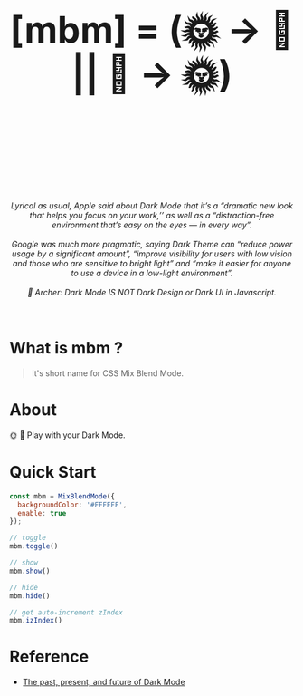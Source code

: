 <h1 align="center">
  <br>
  <br>
  <br>
	<p style="font-size: 64px;">[mbm] = (🌞 -> 🌛 || 🌛 -> 🌞)</p>
  <br>
  <br>
  <br>
</h1>
<p align="center">
<em>
Lyrical as usual, Apple said about Dark Mode that it’s a “dramatic new look that helps you focus on your work,’’ as well as a “distraction-free environment that’s easy on the eyes — in every way”.
</em>
<br>
<br>
<em>
Google was much more pragmatic, saying Dark Theme can “reduce power usage by a significant amount”, “improve visibility for users with low vision and those who are sensitive to bright light” and “make it easier for anyone to use a device in a low-light environment”.
</em>
<br>
<br>
<em>👦 Archer: Dark Mode IS NOT Dark Design or Dark UI in Javascript.</em>
<br>
<br>
<br>
</p>

# What is mbm ?

> It's short name for CSS Mix Blend Mode.

# About

🌞 🌛 Play with your Dark Mode.

# Quick Start

```javascript
const mbm = MixBlendMode({
  backgroundColor: '#FFFFFF',
  enable: true
});

// toggle
mbm.toggle()

// show
mbm.show()

// hide
mbm.hide()

// get auto-increment zIndex
mbm.izIndex()

```

# Reference

* [The past, present, and future of Dark Mode](https://uxdesign.cc/the-past-present-and-future-of-dark-mode-9254f2956ec7)
